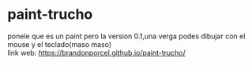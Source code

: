 # paint-trucho
ponele que es un paint pero la version 0.1,una verga
podes dibujar con el mouse y el teclado(maso maso) <br>
link web: https://brandonporcel.github.io/paint-trucho/
